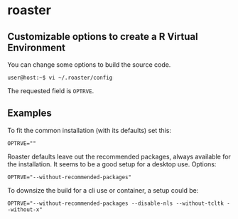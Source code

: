 # roaster

## Customizable options to create a R Virtual Environment

You can change some options to build the source code.

```
user@host:~$ vi ~/.roaster/config
```
The requested field is `OPTRVE`.

## Examples

To fit the common installation (with its defaults) set this:

```
OPTRVE=""
```

Roaster defaults leave out the recommended packages, always
available for the installation. It seems to be a good setup
for a desktop use. Options:

```
OPTRVE="--without-recommended-packages"
```

To downsize the build for a cli use or container, a setup could be:

```
OPTRVE="--without-recommended-packages --disable-nls --without-tcltk --without-x"
```
